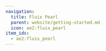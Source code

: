 ```yaml
---
navigation:
  title: Fluix Pearl
  parent: website/getting-started.md
  icon: ae2:fluix_pearl
item_ids:
  - ae2:fluix_pearl
---
```


<RecipeFor id="fluix_pearl" />
